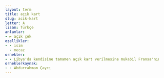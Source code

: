 ```yaml
---
layout: term
title: açık kart
slug: acik-kart
letter: A
lisan: Türkçe
anlamlar:
- ► açık çek
ozellikler:
- - isim
  - mecaz
ornekler:
- - Libya'da kendisine tamamen açık kart verilmesine mukabil Fransa'nın hücuma uğraması ve hatta bir tahrik neticesinde savaş açması hâlinde bile tarafsız kalmayı taahhüt etti.
orneklerkaynak:
- - Abdurrahman Çaycı
---
```

